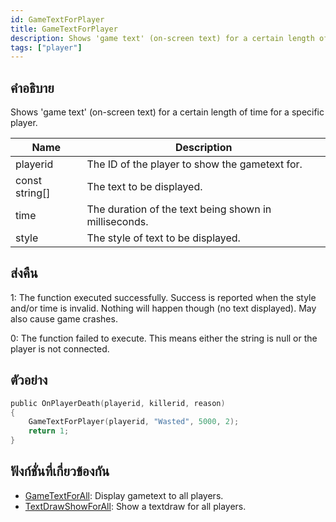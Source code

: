 ```yaml
---
id: GameTextForPlayer
title: GameTextForPlayer
description: Shows 'game text' (on-screen text) for a certain length of time for a specific player.
tags: ["player"]
---
```


## คำอธิบาย

Shows 'game text' (on-screen text) for a certain length of time for a specific player.

| Name           | Description                                           |
| -------------- | ----------------------------------------------------- |
| playerid       | The ID of the player to show the gametext for.        |
| const string[] | The text to be displayed.                             |
| time           | The duration of the text being shown in milliseconds. |
| style          | The style of text to be displayed.                    |

## ส่งคืน

1: The function executed successfully. Success is reported when the style and/or time is invalid. Nothing will happen though (no text displayed). May also cause game crashes.

0: The function failed to execute. This means either the string is null or the player is not connected.

## ตัวอย่าง

```c
public OnPlayerDeath(playerid, killerid, reason)
{
    GameTextForPlayer(playerid, "Wasted", 5000, 2);
    return 1;
}
```

## ฟังก์ชั่นที่เกี่ยวข้องกัน

- [GameTextForAll](../functions/GameTextForAll): Display gametext to all players.
- [TextDrawShowForAll](../functions/TextDrawShowForAll): Show a textdraw for all players.
